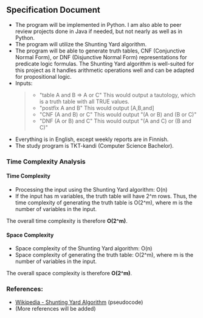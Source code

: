 ## Specification Document

- The program will be implemented in Python. I am also able to peer review projects done in Java if needed, but not nearly as well as in Python.
- The program will utilize the Shunting Yard algorithm.
- The program will be able to generate truth tables, CNF (Conjunctive Normal Form), or DNF (Disjunctive Normal Form) representations for predicate logic formulas. The Shunting Yard algorithm is well-suited for this project as it handles arithmetic operations well and can be adapted for propositional logic.
- Inputs:
  > - "table A and B => A or C" This would output a tautology, which is a truth table with all TRUE values.
  > - "postfix A and B" This would output [A,B,and]
  > - "CNF (A and B) or C" This would output "(A or B) and (B or C)"
  > - "DNF (A or B) and C" This would output "(A and C) or (B and C)"
- Everything is in English, except weekly reports are in Finnish.
- The study program is TKT-kandi (Computer Science Bachelor).

### Time Complexity Analysis

#### Time Complexity

- Processing the input using the Shunting Yard algorithm: O(n)
- If the input has m variables, the truth table will have 2^m rows. Thus, the time complexity of generating the truth table is O(2^m), where m is the number of variables in the input.

The overall time complexity is therefore **O(2^m)**.

#### Space Complexity
- Space complexity of the Shunting Yard algorithm: O(n)
- Space complexity of generating the truth table: O(2^m), where m is the number of variables in the input.

The overall space complexity is therefore **O(2^m)**.

### References:
- [Wikipedia - Shunting Yard Algorithm](https://en.wikipedia.org/wiki/Shunting_yard_algorithm) (pseudocode)
- (More references will be added)
